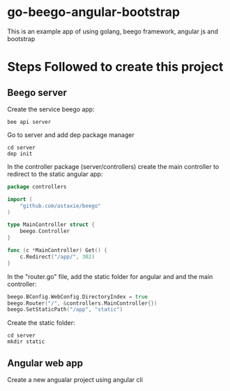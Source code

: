 # go-beego-angular-bootstrap
This is an example app of using golang, beego framework, angular js and bootstrap




# Steps Followed to create this project

## Beego server

Create the service beego app:

    bee api server
    
Go to server and add dep package manager

    cd server
    dep init
    
In the controller package (server/controllers) create the main controller to redirect to the static angular app:

````go
package controllers

import (
	"github.com/astaxie/beego"
)

type MainController struct {
	beego.Controller
}

func (c *MainController) Get() {
	c.Redirect("/app/", 302)
}

````
    
In the "router.go" file, add the static folder for angular and and the main controller:
````go
beego.BConfig.WebConfig.DirectoryIndex = true
beego.Router("/", &controllers.MainController{})
beego.SetStaticPath("/app", "static")
````  
 
 Create the static folder:
 
    cd server
    mkdir static
    
 ## Angular web app
 
 Create a new angualar project using angular cli
 
 